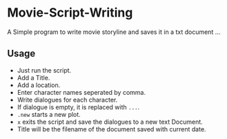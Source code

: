 # Movie-Script-Writing
A Simple program to write movie storyline and saves it in a txt document ...

## Usage
* Just run the script.
* Add a Title.
* Add a location.
* Enter character names seperated by comma.
* Write dialogues for each character.
* If dialogue is empty, it is replaced with `...`.
* `.new` starts a new plot.
* `x` exits the script and save the dialogues to a new text Document.
* Title will be the filename of the document saved with current date.

